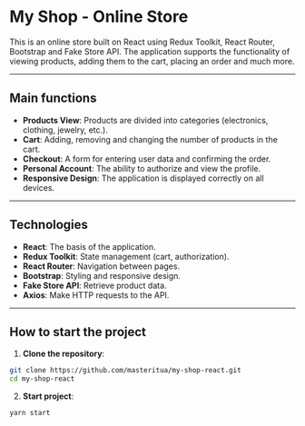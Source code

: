 # My Shop - Online Store

This is an online store built on React using Redux Toolkit, React Router, Bootstrap and Fake Store API. The application supports the functionality of viewing products, adding them to the cart, placing an order and much more.

---

## Main functions

- **Products View**: Products are divided into categories (electronics, clothing, jewelry, etc.).
- **Cart**: Adding, removing and changing the number of products in the cart.
- **Checkout**: A form for entering user data and confirming the order.
- **Personal Account**: The ability to authorize and view the profile.
- **Responsive Design**: The application is displayed correctly on all devices.

---

## Technologies

- **React**: The basis of the application.
- **Redux Toolkit**: State management (cart, authorization).
- **React Router**: Navigation between pages.
- **Bootstrap**: Styling and responsive design.
- **Fake Store API**: Retrieve product data.
- **Axios**: Make HTTP requests to the API.

---

## How to start the project

1. **Clone the repository**:
```bash
git clone https://github.com/masteritua/my-shop-react.git
cd my-shop-react
```

2. **Start project**:
```bash
yarn start